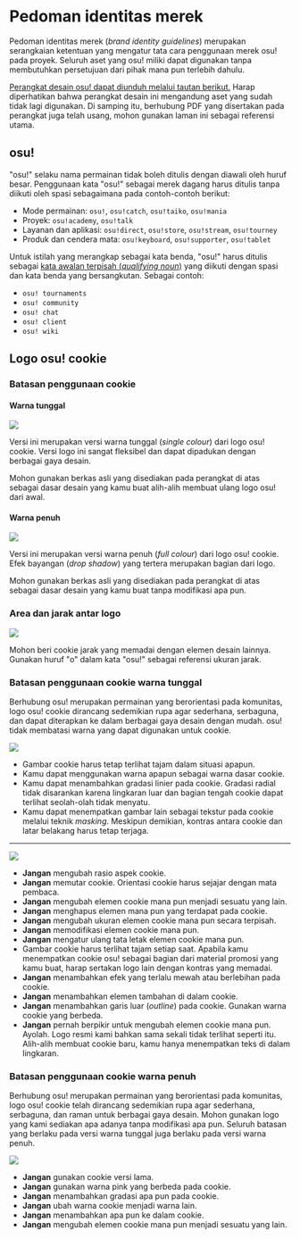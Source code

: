 # Pedoman identitas merek

Pedoman identitas merek (*brand identity guidelines*) merupakan serangkaian ketentuan yang mengatur tata cara penggunaan merek osu! pada proyek. Seluruh aset yang osu! miliki dapat digunakan tanpa membutuhkan persetujuan dari pihak mana pun terlebih dahulu.

[Perangkat desain osu! dapat diunduh melalui tautan berikut.](https://drive.google.com/file/d/1TmUot5nu49p71icz4u3G68njLAQOeQrG/view?usp=sharing) Harap diperhatikan bahwa perangkat desain ini mengandung aset yang sudah tidak lagi digunakan. Di samping itu, berhubung PDF yang disertakan pada perangkat juga telah usang, mohon gunakan laman ini sebagai referensi utama.

## osu!

"osu!" selaku nama permainan tidak boleh ditulis dengan diawali oleh huruf besar. Penggunaan kata "osu!" sebagai merek dagang harus ditulis tanpa diikuti oleh spasi sebagaimana pada contoh-contoh berikut:

- Mode permainan: `osu!`, `osu!catch`, `osu!taiko`, `osu!mania`
- Proyek: `osu!academy`, `osu!talk`
- Layanan dan aplikasi: `osu!direct`, `osu!store`, `osu!stream`, `osu!tourney`
- Produk dan cendera mata: `osu!keyboard`, `osu!supporter`, `osu!tablet`

Untuk istilah yang merangkap sebagai kata benda, "osu!" harus ditulis sebagai [kata awalan terpisah (*qualifying noun*)](https://en.wikipedia.org/wiki/Noun_adjunct) yang diikuti dengan spasi dan kata benda yang bersangkutan. Sebagai contoh:

- `osu! tournaments`
- `osu! community`
- `osu! chat`
- `osu! client`
- `osu! wiki`

## Logo osu! cookie

### Batasan penggunaan cookie

#### Warna tunggal

![](img/usage-single-colour.png)

Versi ini merupakan versi warna tunggal (*single colour*) dari logo osu! cookie. Versi logo ini sangat fleksibel dan dapat dipadukan dengan berbagai gaya desain.

Mohon gunakan berkas asli yang disediakan pada perangkat di atas sebagai dasar desain yang kamu buat alih-alih membuat ulang logo osu! dari awal.

#### Warna penuh

![](img/usage-full-colour.png)

Versi ini merupakan versi warna penuh (*full colour*) dari logo osu! cookie. Efek bayangan (*drop shadow*) yang tertera merupakan bagian dari logo.

Mohon gunakan berkas asli yang disediakan pada perangkat di atas sebagai dasar desain yang kamu buat tanpa modifikasi apa pun.

### Area dan jarak antar logo

![](img/clear-space-area.png)

Mohon beri cookie jarak yang memadai dengan elemen desain lainnya. Gunakan huruf "o" dalam kata "osu!" sebagai referensi ukuran jarak.

### Batasan penggunaan cookie warna tunggal

Berhubung osu! merupakan permainan yang berorientasi pada komunitas, logo osu! cookie dirancang sedemikian rupa agar sederhana, serbaguna, dan dapat diterapkan ke dalam berbagai gaya desain dengan mudah. osu! tidak membatasi warna yang dapat digunakan untuk cookie.

![](img/restrictions-good-single.png)

- Gambar cookie harus tetap terlihat tajam dalam situasi apapun.
- Kamu dapat menggunakan warna apapun sebagai warna dasar cookie.
- Kamu dapat menambahkan gradasi linier pada cookie. Gradasi radial tidak disarankan karena lingkaran luar dan bagian tengah cookie dapat terlihat seolah-olah tidak menyatu.
- Kamu dapat menempatkan gambar lain sebagai tekstur pada cookie melalui teknik *masking*. Meskipun demikian, kontras antara cookie dan latar belakang harus tetap terjaga.

---

![](img/restrictions-bad-single.png)

- **Jangan** mengubah rasio aspek cookie.
- **Jangan** memutar cookie. Orientasi cookie harus sejajar dengan mata pembaca.
- **Jangan** mengubah elemen cookie mana pun menjadi sesuatu yang lain.
- **Jangan** menghapus elemen mana pun yang terdapat pada cookie.
- **Jangan** mengubah ukuran elemen cookie mana pun secara terpisah.
- **Jangan** memodifikasi elemen cookie mana pun.
- **Jangan** mengatur ulang tata letak elemen cookie mana pun.
- Gambar cookie harus terlihat tajam setiap saat. Apabila kamu menempatkan cookie osu! sebagai bagian dari material promosi yang kamu buat, harap sertakan logo lain dengan kontras yang memadai.
- **Jangan** menambahkan efek yang terlalu mewah atau berlebihan pada cookie.
- **Jangan** menambahkan elemen tambahan di dalam cookie.
- **Jangan** menambahkan garis luar (*outline*) pada cookie. Gunakan warna cookie yang berbeda.
- **Jangan** pernah berpikir untuk mengubah elemen cookie mana pun. Ayolah. Logo resmi kami bahkan sama sekali tidak terlihat seperti itu. Alih-alih membuat cookie baru, kamu hanya menempatkan teks di dalam lingkaran.

### Batasan penggunaan cookie warna penuh

Berhubung osu! merupakan permainan yang berorientasi pada komunitas, logo osu! cookie telah dirancang sedemikian rupa agar sederhana, serbaguna, dan raman untuk berbagai gaya desain. Mohon gunakan logo yang kami sediakan apa adanya tanpa modifikasi apa pun. Seluruh batasan yang berlaku pada versi warna tunggal juga berlaku pada versi warna penuh.

![](img/restrictions-bad-full.png)

- **Jangan** gunakan cookie versi lama.
- **Jangan** gunakan warna pink yang berbeda pada cookie.
- **Jangan** menambahkan gradasi apa pun pada cookie.
- **Jangan** ubah warna cookie menjadi warna lain.
- **Jangan** menambahkan apa pun ke dalam cookie.
- **Jangan** mengubah elemen cookie mana pun menjadi sesuatu yang lain.
